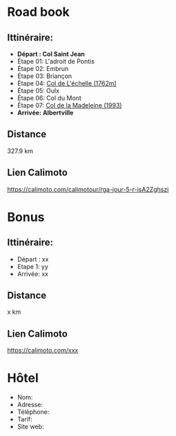 # Road book

## Ittinéraire:
- **Départ : Col Saint Jean**
- Étape 01: L'adroit de Pontis
- Étape 02: Embrun
- Étape 03: Briançon
- Étape 04: [Col de L'échelle (1762m)](https://www.routedesgrandesalpes.com/grands-cols/col-de-l-echelle)
- Étape 05: Oulx
- Étape 06: Col du Mont
- Étape 07: [Col de la Madeleine (1993)](https://www.routedesgrandesalpes.com/grands-cols/col-de-la-madeleine)
- **Arrivée: Albertville**

## Distance
327.9 km

## Lien Calimoto
https://calimoto.com/calimotour/rga-jour-5-r-isA2Zghszi

# Bonus
## Ittinéraire:

- Départ : xx
- Etape 1: yy
- Arrivée: xx

## Distance
x km

## Lien Calimoto
https://calimoto.com/xxx

# Hôtel
- Nom:
- Adresse:
- Téléphone:
- Tarif:
- Site web: